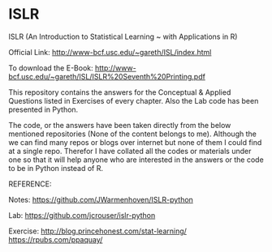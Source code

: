 # ISLR 

ISLR (An Introduction to Statistical Learning ~ with Applications in R)

Official Link: http://www-bcf.usc.edu/~gareth/ISL/index.html

To download the E-Book: http://www-bcf.usc.edu/~gareth/ISL/ISLR%20Seventh%20Printing.pdf


This repository contains the answers for the Conceptual &amp; Applied Questions listed in Exercises of every chapter. Also the Lab code has been presented in Python.


The code, or the answers have been taken directly from the below mentioned repositories (None of the content belongs to me). Although the we can find many repos or blogs over internet but none of them I could find at a single repo. Therefor I have collated all the codes or materials under one so that it will help anyone who are interested in the answers or the code to be in Python instead of R.  


REFERENCE:

Notes: 
https://github.com/JWarmenhoven/ISLR-python

Lab: 
https://github.com/jcrouser/islr-python

Exercise: 
http://blog.princehonest.com/stat-learning/
https://rpubs.com/ppaquay/
